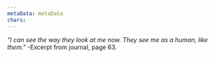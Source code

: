 ```yaml
---
metaData: metaData
chars: 
---
```


*"I can see the way they look at me now. They see me as a human, like them."*
-Excerpt from journal, page 63.